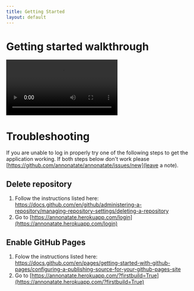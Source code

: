 ```yaml
---
title: Getting Started
layout: default
---
```


# Getting started walkthrough

<video id="video" controls preload="metadata">
   <source src="{{site.baseurl}}/video/getting_started.mp4" type="video/mp4">
   <track label="Español" kind="subtitles" srclang="es" src="{{site.baseurl}}/video/getting_started.vtt">
</video>

# Troubleshooting

If you are unable to log in properly try one of the following steps to get the application working. If both steps below don't work please [https://github.com/annonatate/annonatate/issues/new](leave a note).

## Delete repository

1. Follow the instructions listed here: https://docs.github.com/en/github/administering-a-repository/managing-repository-settings/deleting-a-repository
2. Go to [https://annonatate.herokuapp.com/login](https://annonatate.herokuapp.com/login)

## Enable GitHub Pages
1. Folow the instructions listed here: https://docs.github.com/en/pages/getting-started-with-github-pages/configuring-a-publishing-source-for-your-github-pages-site
2. Go to [https://annonatate.herokuapp.com/?firstbuild=True](https://annonatate.herokuapp.com/?firstbuild=True)




